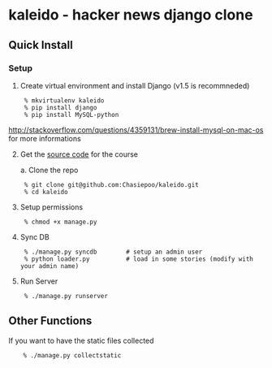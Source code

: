 # kaleido - hacker news django clone

## Quick Install

### Setup

1. Create virtual environment and install Django (v1.5 is recommneded)

		% mkvirtualenv kaleido
		% pip install django
		% pip install MySQL-python


http://stackoverflow.com/questions/4359131/brew-install-mysql-on-mac-os for more informations

2. Get the [source code][source] for the course
	
	a. Clone the repo

		% git clone git@github.com:Chasiepoo/kaleido.git
		% cd kaleido

3. Setup permissions

		% chmod +x manage.py

4. Sync DB

		% ./manage.py syncdb 		# setup an admin user
		% python loader.py 			# load in some stories (modify with your admin name)

5. Run Server

		% ./manage.py runserver

## Other Functions

If you want to have the static files collected

		% ./manage.py collectstatic

[source]: https://github.com/chasiepoo/kaleido/archive/master.zip
